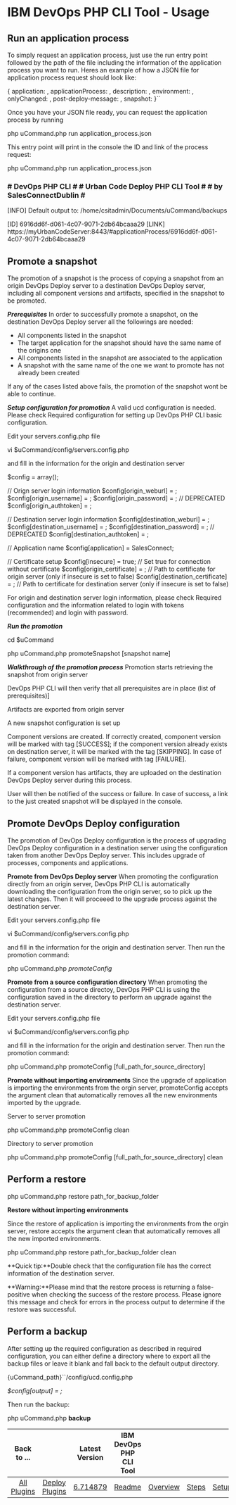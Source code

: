 
# IBM DevOps PHP CLI Tool - Usage


## Run an application process




To simply request an application process, just use the run entry point followed by the path of the file including the information of the application process you want to run. Heres an example of how a JSON file for application process request should look like:

{ application: , applicationProcess: , description: , environment: , onlyChanged: , post-deploy-message: , snapshot: }``

Once you have your JSON file ready, you can request the application process by running

php uCommand.php run application\_process.json

This entry point will print in the console the ID and link of the process request:

php uCommand.php run application\_process.json

### # DevOps PHP CLI # # Urban Code Deploy PHP CLI Tool # # by SalesConnectDublin # ##################################

[INFO] Default output to: /home/csitadmin/Documents/uCommand/backups

[ID] 6916dd6f-d061-4c07-9071-2db64bcaaa29 [LINK] https://myUrbanCodeServer:8443/#applicationProcess/6916dd6f-d061-4c07-9071-2db64bcaaa29


## Promote a snapshot




The promotion of a snapshot is the process of copying a snapshot from an origin DevOps Deploy server to a destination DevOps Deploy server, including all component versions and artifacts, specified in the snapshot to be promoted.

***Prerequisites*** In order to successfully promote a snapshot, on the destination DevOps Deploy server all the followings are needed:

* All components listed in the snapshot
* The target application for the snapshot should have the same name of the origins one
* All components listed in the snapshot are associated to the application
* A snapshot with the same name of the one we want to promote has not already been created

If any of the cases listed above fails, the promotion of the snapshot wont be able to continue.

***Setup configuration for promotion*** A valid ucd configuration is needed. Please check Required configuration for setting up DevOps PHP CLI basic configuration.

Edit your servers.config.php file

vi $uCommand/config/servers.config.php

and fill in the information for the origin and destination server

$config = array();

// Orign server login information $config[origin\_weburl] = ; $config[origin\_username] = ; $config[origin\_password] = ; // DEPRECATED $config[origin\_authtoken] = ;

// Destination server login information $config[destination\_weburl] = ; $config[destination\_username] = ; $config[destination\_password] = ; // DEPRECATED $config[destination\_authtoken] = ;

// Application name $config[application] = SalesConnect;

// Certificate setup $config[insecure] = true; // Set true for connection without certificate $config[origin\_certificate] = ; // Path to certificate for origin server (only if insecure is set to false) $config[destination\_certificate] = ; // Path to certificate for destination server (only if insecure is set to false)

For origin and destination server login information, please check Required configuration and the information related to login with tokens (recommended) and login with password.

***Run the promotion***

cd $uCommand

php uCommand.php promoteSnapshot [snapshot name]

***Walkthrough of the promotion process*** Promotion starts retrieving the snapshot from origin server

DevOps PHP CLI will then verify that all prerequisites are in place (list of prerequisites)]

Artifacts are exported from origin server

A new snapshot configuration is set up

Component versions are created. If correctly created, component version will be marked with tag [SUCCESS]; if the component version already exists on destination server, it will be marked with the tag [SKIPPING]. In case of failure, component version will be marked with tag [FAILURE].

If a component version has artifacts, they are uploaded on the destination DevOps Deploy server during this process.

User will then be notified of the success or failure. In case of success, a link to the just created snapshot will be displayed in the console.


## Promote DevOps Deploy configuration




The promotion of DevOps Deploy configuration is the process of upgrading DevOps Deploy configuration in a destination server using the configuration taken from another DevOps Deploy server. This includes upgrade of processes, components and applications.

**Promote from DevOps Deploy server** When promoting the configuration directly from an origin server, DevOps PHP CLI is automatically downloading the configuration from the origin server, so to pick up the latest changes. Then it will proceeed to the upgrade process against the destination server.

Edit your servers.config.php file

vi $uCommand/config/servers.config.php

and fill in the information for the origin and destination server. Then run the promotion command:

php uCommand.php *promoteConfig*

**Promote from a source configuration directory** When promoting the configuration from a source directoy, DevOps PHP CLI is using the configuration saved in the directory to perform an upgrade against the destination server.

Edit your servers.config.php file

vi $uCommand/config/servers.config.php

and fill in the information for the origin and destination server. Then run the promotion command:

php uCommand.php promoteConfig [full\_path\_for\_source\_directory]

**Promote without importing environments** Since the upgrade of application is importing the environments from the orgin server, promoteConfig accepts the argument clean that automatically removes all the new environments imported by the upgrade.

Server to server promotion

php uCommand.php promoteConfig clean

Directory to server promotion

php uCommand.php promoteConfig [full\_path\_for\_source\_directory] clean


## Perform a restore




php uCommand.php restore path\_for\_backup\_folder

**Restore without importing environments**

Since the restore of application is importing the environments from the orgin server, restore accepts the argument clean that automatically removes all the new imported environments.

php uCommand.php restore path\_for\_backup\_folder clean

**Quick tip:**Double check that the configuration file has the correct information of the destination server.

**Warning:**Please mind that the restore process is returning a false-positive when checking the success of the restore process. Please ignore this message and check for errors in the process output to determine if the restore was successful.


## Perform a backup




After setting up the required configuration as described in required configuration, you can either define a directory where to export all the backup files or leave it blank and fall back to the default output directory.

{uCommand\_path}``/config/ucd.config.php

*$config[output] =* *;*

Then run the backup:

php uCommand.php **backup**


|Back to ...||Latest Version|IBM DevOps PHP CLI Tool |||||
| :---: | :---: | :---: | :---: | :---: | :---: | :---: | :---: |
|[All Plugins](../../index.md)|[Deploy Plugins](../README.md)|[6.714879](https://raw.githubusercontent.com/UrbanCode/IBM-UCD-PLUGINS/main/files/PHPCLI/SubversionSourceConfig-6.714879.zip)|[Readme](README.md)|[Overview](overview.md)|[Steps](steps.md)|[Setup](setup.md)|[Downloads](downloads.md)|
